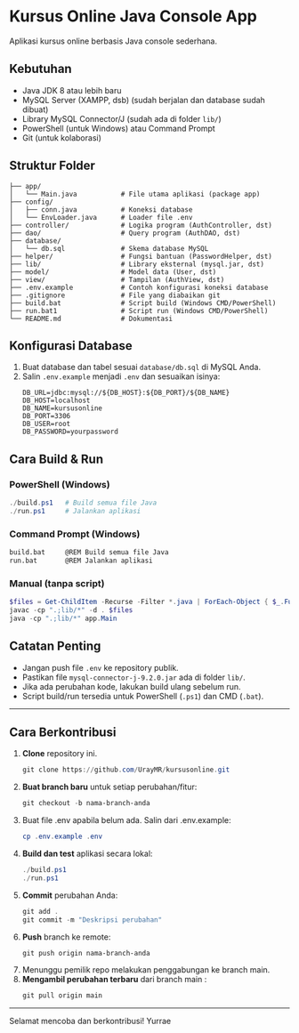# Kursus Online Java Console App

Aplikasi kursus online berbasis Java console sederhana.

## Kebutuhan

- Java JDK 8 atau lebih baru
- MySQL Server (XAMPP, dsb) (sudah berjalan dan database sudah dibuat)
- Library MySQL Connector/J (sudah ada di folder `lib/`)
- PowerShell (untuk Windows) atau Command Prompt
- Git (untuk kolaborasi)

## Struktur Folder

```
├── app/
│   └── Main.java           # File utama aplikasi (package app)
├── config/
│   ├── conn.java           # Koneksi database
│   └── EnvLoader.java      # Loader file .env
├── controller/             # Logika program (AuthController, dst)
├── dao/                    # Query program (AuthDAO, dst)
├── database/
│   └── db.sql              # Skema database MySQL
├── helper/                 # Fungsi bantuan (PasswordHelper, dst)
├── lib/                    # Library eksternal (mysql.jar, dst)
├── model/                  # Model data (User, dst)
├── view/                   # Tampilan (AuthView, dst)
├── .env.example            # Contoh konfigurasi koneksi database
├── .gitignore              # File yang diabaikan git
├── build.bat               # Script build (Windows CMD/PowerShell)
├── run.bat1                # Script run (Windows CMD/PowerShell)
└── README.md               # Dokumentasi
```

## Konfigurasi Database

1. Buat database dan tabel sesuai `database/db.sql` di MySQL Anda.
2. Salin `.env.example` menjadi `.env` dan sesuaikan isinya:
   ```env
   DB_URL=jdbc:mysql://${DB_HOST}:${DB_PORT}/${DB_NAME}
   DB_HOST=localhost
   DB_NAME=kursusonline
   DB_PORT=3306
   DB_USER=root
   DB_PASSWORD=yourpassword
   ```

## Cara Build & Run

### PowerShell (Windows)

```powershell
./build.ps1   # Build semua file Java
./run.ps1     # Jalankan aplikasi
```

### Command Prompt (Windows)

```bat
build.bat     @REM Build semua file Java
run.bat       @REM Jalankan aplikasi
```

### Manual (tanpa script)

```powershell
$files = Get-ChildItem -Recurse -Filter *.java | ForEach-Object { $_.FullName }
javac -cp ".;lib/*" -d . $files
java -cp ".;lib/*" app.Main
```

## Catatan Penting

- Jangan push file `.env` ke repository publik.
- Pastikan file `mysql-connector-j-9.2.0.jar` ada di folder `lib/`.
- Jika ada perubahan kode, lakukan build ulang sebelum run.
- Script build/run tersedia untuk PowerShell (`.ps1`) dan CMD (`.bat`).

---

## Cara Berkontribusi

1. **Clone** repository ini.
   ```powershell
   git clone https://github.com/UrayMR/kursusonline.git
   ```
2. **Buat branch baru** untuk setiap perubahan/fitur:
   ```powershell
   git checkout -b nama-branch-anda
   ```
3. Buat file .env apabila belum ada. Salin dari .env.example:
   ```powershell
   cp .env.example .env
   ```
4. **Build dan test** aplikasi secara lokal:
   ```powershell
   ./build.ps1
   ./run.ps1
   ```
5. **Commit** perubahan Anda:
   ```powershell
   git add .
   git commit -m "Deskripsi perubahan"
   ```
6. **Push** branch ke remote:
   ```powershell
   git push origin nama-branch-anda
   ```
7. Menunggu pemilik repo melakukan penggabungan ke branch main.
8. **Mengambil perubahan terbaru** dari branch main :
   ```powershell
   git pull origin main
   ```

---

Selamat mencoba dan berkontribusi!
Yurrae